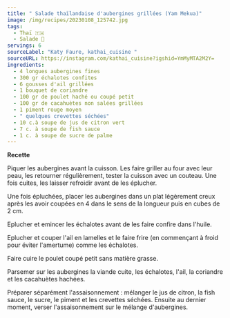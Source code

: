 ```yaml
---
title: " Salade thaïlandaise d'aubergines grillées (Yam Mekua)"
image: /img/recipes/20230108_125742.jpg
tags:
  - Thaï 🇹🇭
  - Salade 🥗
servings: 6
sourceLabel: "Katy Faure, kathai_cuisine "
sourceURL: https://instagram.com/kathai_cuisine?igshid=YmMyMTA2M2Y=
ingredients:
  - 4 longues aubergines fines
  - 300 gr échalotes confites
  - 6 gousses d'ail grillées
  - 1 bouquet de coriandre
  - 100 gr de poulet haché ou coupé petit
  - 100 gr de cacahuètes non salées grillées
  - 1 piment rouge moyen
  - " quelques crevettes séchées"
  - 10 c.à soupe de jus de citron vert
  - 7 c. à soupe de fish sauce
  - 1 c. à soupe de sucre de palme
---
```

**Recette**

Piquer les aubergines avant la cuisson. Les faire griller au four avec leur peau, les retourner régulièrement, tester la cuisson avec un couteau. Une fois cuites, les laisser refroidir avant de les éplucher.

Une fois épluchées, placer les aubergines dans un plat légèrement creux après les avoir coupées en 4 dans le sens de la longueur puis en cubes de 2 cm.

Eplucher et emincer les échalotes avant de les faire confire dans l'huile.

Eplucher et couper l'ail en lamelles et le faire frire (en commençant à froid pour éviter l'amertume) comme les échalotes.

Faire cuire le poulet coupé petit sans matière grasse.

Parsemer sur les aubergines la viande cuite, les échalotes, l'ail, la coriandre et les cacahuètes hachées.

Préparer séparément l'assaisonnement : mélanger le jus de citron, la fish sauce, le sucre, le piment et les crevettes séchées. Ensuite au dernier moment, verser l'assaisonnement sur le mélange d'aubergines.